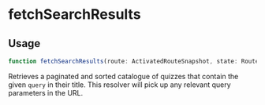 # fetchSearchResults

## Usage
```typescript
function fetchSearchResults(route: ActivatedRouteSnapshot, state: RouterStateSnapshot): Observable<IQuizList>
```
Retrieves a paginated and sorted catalogue of quizzes that contain the given ``query`` in their title. This resolver will pick up any relevant query parameters in the URL.